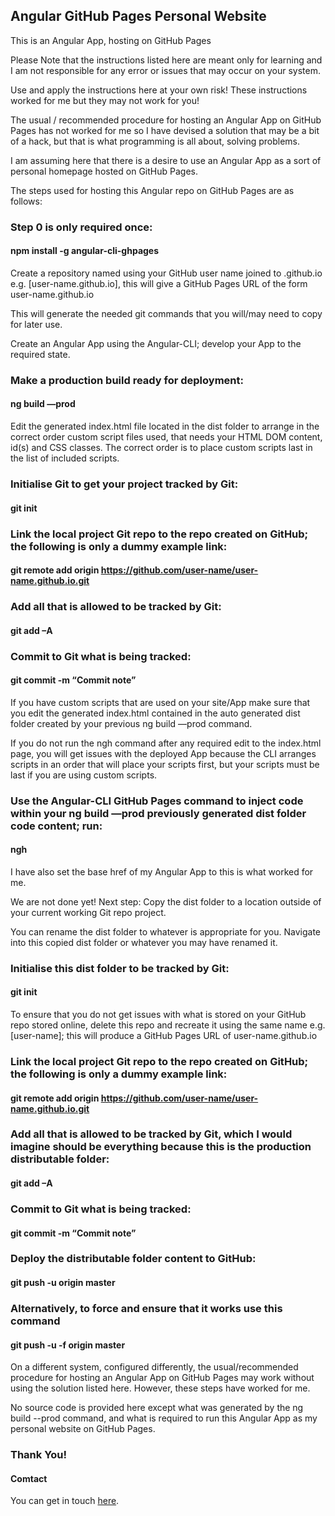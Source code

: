 ## Angular GitHub Pages Personal Website
This is an Angular App, hosting on GitHub Pages

Please Note that the instructions listed here are meant only for learning and I am not responsible for any error or issues that may occur on your system.  

Use and apply the instructions here at your own risk!  These instructions worked for me but they may not work for you!

The usual / recommended procedure for hosting an Angular App on GitHub Pages has not worked for me so I have devised a solution that may be a bit of a hack, but that is what programming is all about, solving problems.

I am assuming here that there is a desire to use an Angular App as a sort of personal homepage hosted on GitHub Pages.

The steps used for hosting this Angular repo on GitHub Pages are as follows:

### Step 0 is only required once:
#### npm install -g angular-cli-ghpages

Create a repository named using your GitHub user name joined to .github.io e.g. [user-name.github.io], this will give a GitHub Pages URL of the form user-name.github.io

This will generate the needed git commands that you will/may need to copy for later use.

Create an Angular App using the Angular-CLI; develop your App to the required state.

### Make a production build ready for deployment:
#### ng build —prod

Edit the generated index.html file located in the dist folder to arrange in the correct order custom script files used, that needs your HTML DOM content, id(s) and CSS classes.  The correct order is to place custom scripts last in the list of included scripts.

### Initialise Git to get your project tracked by Git: 
#### git init

### Link the local project Git repo to the repo created on GitHub; the following is only a dummy example link: 
#### git remote add origin https://github.com/user-name/user-name.github.io.git

### Add all that is allowed to be tracked by Git:
#### git add –A

### Commit to Git what is being tracked:
#### git commit -m “Commit note”

If you have custom scripts that are used on your site/App make sure that you edit the generated index.html contained in the auto generated dist folder created by your previous ng build —prod command.

If you do not run the ngh command after any required edit to the index.html page, you will get issues with the deployed App because the CLI arranges scripts in an order that will place your scripts first, but your scripts must be last if you are using custom scripts.

### Use the Angular-CLI GitHub Pages command to inject code within your ng build —prod previously generated dist folder code content; run:
#### ngh 

I have also set the base href of my Angular App to <base href=“/“> this is what worked for me.

We are not done yet!  Next step:
Copy the dist folder to a location outside of your current working Git repo project.

You can rename the dist folder to whatever is appropriate for you.
Navigate into this copied dist folder or whatever you may have renamed it. 
### Initialise this dist folder to be tracked by Git: 
#### git init

To ensure that you do not get issues with what is stored on your GitHub repo stored online, delete this repo and recreate it using the same name e.g. [user-name]; this will produce a GitHub Pages URL of user-name.github.io

### Link the local project Git repo to the repo created on GitHub; the following is only a dummy example link:
#### git remote add origin https://github.com/user-name/user-name.github.io.git

### Add all that is allowed to be tracked by Git, which I would imagine should be everything because this is the production distributable folder:
#### git add –A

### Commit to Git what is being tracked:
#### git commit -m “Commit note”

### Deploy the distributable folder content to GitHub:
#### git push -u origin master

### Alternatively, to force and ensure that it works use this command
#### git push -u -f origin master

On a different system, configured differently, the usual/recommended procedure for hosting an Angular App on GitHub Pages may work without using the solution listed here.  However, these steps have worked for me.

No source code is provided here except what was generated by the ng build --prod command, and what is required to run this Angular App as my personal website on GitHub Pages.

### Thank You!

#### Comtact
You can get in touch <a href="https://appswebit.wordpress.com/contact/" target="_blank" rel="noopener noreferrer">here</a>.
